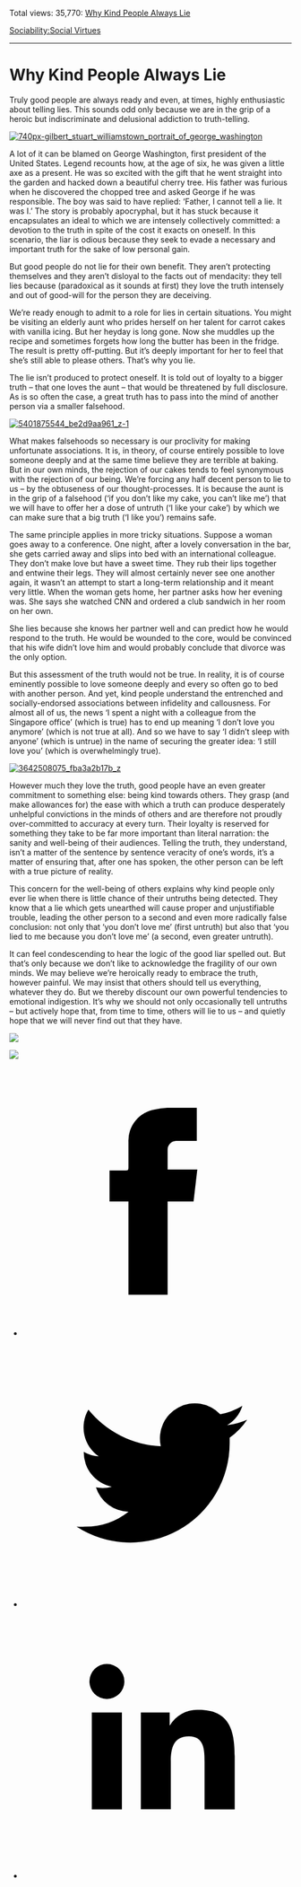 Total views: 35,770: [Why Kind People Always Lie](https://www.theschooloflife.com/thebookoflife/why-kind-people-always-lie/)

[Sociability:](https://www.theschooloflife.com/thebookoflife/category/sociability/)[Social Virtues](https://www.theschooloflife.com/thebookoflife/category/sociability/social-virtues/)

* * *

# Why Kind People Always Lie
<style>
						.alignnone {
  display: block;
  margin-left: auto;
  margin-right: auto;
  align: center:
}

.addtoany_share_save_container {
display:none;
}

.wp-block-image {
		display: block;
  margin-left: auto;
  margin-right: auto;
  width: 50%;
}

.aligncenter {
display: block;
  margin-left: auto;
  margin-right: auto;
  align: center:
}

@media only screen and (max-width: 500px) {
  .wp-block-image {
		display: block;
  margin-left: auto;
  margin-right: auto;
  width: 100%;
} }

h1 {max-width: 600px !important;
}
.s18-single-post .content-area .site-main article .post-cat-header-display + .old-wrapper p {
    font-size: 1.200em
}
						</style>

Truly good people are always ready and even, at times, highly enthusiastic about telling lies. This sounds odd only because we are in the grip of a heroic but indiscriminate and delusional addiction to truth-telling.

[![740px-gilbert_stuart_williamstown_portrait_of_george_washington](https://www.theschooloflife.com/thebookoflife/wp-content/uploads/2016/10/740px-Gilbert_Stuart_Williamstown_Portrait_of_George_Washington.jpg)](http://www.thebookoflife.org/wp-content/uploads/2016/10/740px-Gilbert_Stuart_Williamstown_Portrait_of_George_Washington.jpg)

A lot of it can be blamed on George Washington, first president of the United States. Legend recounts how, at the age of six, he was given a little axe as a present. He was so excited with the gift that he went straight into the garden and hacked down a beautiful cherry tree. His father was furious when he discovered the chopped tree and asked George if he was responsible. The boy was said to have replied: ‘Father, I cannot tell a lie. It was I.’ The story is probably apocryphal, but it has stuck because it encapsulates an ideal to which we are intensely collectively committed: a devotion to the truth in spite of the cost it exacts on oneself. In this scenario, the liar is odious because they seek to evade a necessary and important truth for the sake of low personal gain.

But good people do not lie for their own benefit. They aren’t protecting themselves and they aren’t disloyal to the facts out of mendacity: they tell lies because (paradoxical as it sounds at first) they love the truth intensely and out of good-will for the person they are deceiving.

We’re ready enough to admit to a role for lies in certain situations. You might be visiting an elderly aunt who prides herself on her talent for carrot cakes with vanilla icing. But her heyday is long gone. Now she muddles up the recipe and sometimes forgets how long the butter has been in the fridge. The result is pretty off-putting. But it’s deeply important for her to feel that she’s still able to please others. That’s why you lie.

The lie isn’t produced to protect oneself. It is told out of loyalty to a bigger truth – that one loves the aunt – that would be threatened by full disclosure. As is so often the case, a great truth has to pass into the mind of another person via a smaller falsehood.

[![5401875544_be2d9aa961_z-1](https://www.theschooloflife.com/thebookoflife/wp-content/uploads/2016/10/5401875544_be2d9aa961_z-1.jpg)](http://www.thebookoflife.org/wp-content/uploads/2016/10/5401875544_be2d9aa961_z-1.jpg)

What makes falsehoods so necessary is our proclivity for making unfortunate associations. It is, in theory, of course entirely possible to love someone deeply and at the same time believe they are terrible at baking. But in our own minds, the rejection of our cakes tends to feel synonymous with the rejection of our being. We’re forcing any half decent person to lie to us – by the obtuseness of our thought-processes. It is because the aunt is in the grip of a falsehood (‘if you don’t like my cake, you can’t like me’) that we will have to offer her a dose of untruth (‘I like your cake’) by which we can make sure that a big truth (‘I like you’) remains safe.

The same principle applies in more tricky situations. Suppose a woman goes away to a conference. One night, after a lovely conversation in the bar, she gets carried away and slips into bed with an international colleague. They don’t make love but have a sweet time. They rub their lips together and entwine their legs. They will almost certainly never see one another again, it wasn’t an attempt to start a long-term relationship and it meant very little. When the woman gets home, her partner asks how her evening was. She says she watched CNN and ordered a club sandwich in her room on her own.

She lies because she knows her partner well and can predict how he would respond to the truth. He would be wounded to the core, would be convinced that his wife didn’t love him and would probably conclude that divorce was the only option.

But this assessment of the truth would not be true. In reality, it is of course eminently possible to love someone deeply and every so often go to bed with another person. And yet, kind people understand the entrenched and socially-endorsed associations between infidelity and callousness. For almost all of us, the news ‘I spent a night with a colleague from the Singapore office’ (which is true) has to end up meaning ‘I don’t love you anymore’ (which is not true at all). And so we have to say ‘I didn’t sleep with anyone’ (which is untrue) in the name of securing the greater idea: ‘I still love you’ (which is overwhelmingly true).

[![3642508075_fba3a2b17b_z](https://www.theschooloflife.com/thebookoflife/wp-content/uploads/2016/10/3642508075_fba3a2b17b_z.jpg)](http://www.thebookoflife.org/wp-content/uploads/2016/10/3642508075_fba3a2b17b_z.jpg)

However much they love the truth, good people have an even greater commitment to something else: being kind towards others. They grasp (and make allowances for) the ease with which a truth can produce desperately unhelpful convictions in the minds of others and are therefore not proudly over-committed to accuracy at every turn. Their loyalty is reserved for something they take to be far more important than literal narration: the sanity and well-being of their audiences. Telling the truth, they understand, isn’t a matter of the sentence by sentence veracity of one’s words, it’s a matter of ensuring that, after one has spoken, the other person can be left with a true picture of reality.

This concern for the well-being of others explains why kind people only ever lie when there is little chance of their untruths being detected. They know that a lie which gets unearthed will cause proper and unjustifiable trouble, leading the other person to a second and even more radically false conclusion: not only that ‘you don’t love me’ (first untruth) but also that ‘you lied to me because you don’t love me’ (a second, even greater untruth).

It can feel condescending to hear the logic of the good liar spelled out. But that’s only because we don’t like to acknowledge the fragility of our own minds. We may believe we’re heroically ready to embrace the truth, however painful. We may insist that others should tell us everything, whatever they do. But we thereby discount our own powerful tendencies to emotional indigestion. It’s why we should not only occasionally tell untruths – but actively hope that, from time to time, others will lie to us – and quietly hope that we will never find out that they have.

[![](https://img.youtube.com/vi/v1E0xsiYMr0/0.jpg)](https://www.youtube.com/embed/v1E0xsiYMr0 '')

[![](https://img.youtube.com/vi/steu0fYGqhQ/0.jpg)](https://www.youtube.com/embed/steu0fYGqhQ '')
<style>
    .iframe-class { display: block !important; }
</style>

- [<svg xmlns="http://www.w3.org/2000/svg" viewbox="0 0 26 26"><title>Facebook</title>
                    <g>
                        <path d="M8.38,10H9.92c.2,0,.29,0,.29-.28,0-.82,0-1.64,0-2.46a3.05,3.05,0,0,1,2.57-3.15A7.22,7.22,0,0,1,14,3.95c.86,0,1.71,0,2.57,0h.25v3.2h-2A.85.85,0,0,0,14,8c0,.62,0,1.24,0,1.91h2.87L16.51,13H14v9H10.21V13H8.38Z"></path>
                    </g>
                </svg>](http://www.facebook.com/sharer/sharer.php?u=https://www.theschooloflife.com/thebookoflife/why-kind-people-always-lie/)
- [<svg xmlns="http://www.w3.org/2000/svg" viewbox="0 0 26 26"><title>Twitter</title>
                    <path d="M21.69,7.9a6.75,6.75,0,0,1-1.94.53,3.39,3.39,0,0,0,1.48-1.87,6.76,6.76,0,0,1-2.14.82,3.38,3.38,0,0,0-5.75,3.08,9.59,9.59,0,0,1-7-3.53,3.38,3.38,0,0,0,1,4.51A3.36,3.36,0,0,1,5.89,11v0A3.38,3.38,0,0,0,8.6,14.37a3.39,3.39,0,0,1-1.53.06,3.38,3.38,0,0,0,3.15,2.35A6.78,6.78,0,0,1,6,18.22a6.87,6.87,0,0,1-.81,0A9.6,9.6,0,0,0,20,10.08q0-.22,0-.44A6.86,6.86,0,0,0,21.69,7.9Z"></path>
                </svg>](http://twitter.com/share?url=https://www.theschooloflife.com/thebookoflife/why-kind-people-always-lie/&text=&via=theschooloflife)
- [<svg xmlns="http://www.w3.org/2000/svg" viewbox="0 0 26 26"><title>LinkedIn</title>
<path class="cls-2" d="M6.67,10H9.58v9.36H6.67ZM8.13,5.32A1.69,1.69,0,1,1,6.44,7,1.69,1.69,0,0,1,8.13,5.32"></path><path class="cls-2" d="M11.41,10H14.2v1.28h0A3.06,3.06,0,0,1,17,9.75c2.95,0,3.49,1.94,3.49,4.46v5.14H17.57V14.79c0-1.09,0-2.48-1.51-2.48s-1.75,1.18-1.75,2.4v4.63H11.41Z"></path></svg>](https://www.linkedin.com/shareArticle?mini=true&url=https://www.theschooloflife.com/thebookoflife/why-kind-people-always-lie/)
